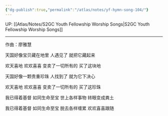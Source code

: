 ```yaml
---
{"dg-publish":true,"permalink":"/atlas/notes/yf-hymn-song-104/"}
---
```


UP: [[Atlas/Notes/S2GC Youth Fellowship Worship Songs\|S2GC Youth Fellowship Worship Songs]]

---


作曲：廖雅慧

天国好像宝贝藏在地里
人遇见了
就把它藏起来

欢天喜地
欢欢喜喜
变卖了一切所有的
买了这块地

天国好像一颗贵重珍珠
人找到了 
就为它下决心

欢天喜地
欢欢喜喜
变卖了一切所有的
买了这珍珠 

我已得着基督
如同生命至宝
世上各样事物
转眼变成粪土

我已得着基督
如同生命至宝
脱去各样缠累
欢欢喜喜跟随
